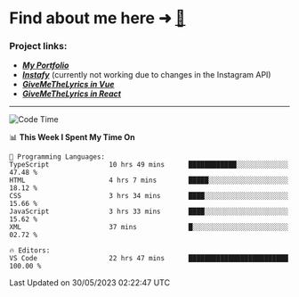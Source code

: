# Find about me here ➜ [🧑](https://pauabella.dev)

### Project links:
- ***[My Portfolio](https://pauabella.dev)***
- ***[Instafy](https://instafy.me)*** (currently not working due to changes in the Instagram API)
- ***[GiveMeTheLyrics in Vue](https://lyrics.pauabella.dev)***
- ***[GiveMeTheLyrics in React](https://pauabella.dev/GiveMeTheLyrics)***

---
<!--START_SECTION:waka-->
![Code Time](http://img.shields.io/badge/Code%20Time-2%2C180%20hrs%2035%20mins-blue)

📊 **This Week I Spent My Time On** 

```text
💬 Programming Languages: 
TypeScript               10 hrs 49 mins      ████████████░░░░░░░░░░░░░   47.48 % 
HTML                     4 hrs 7 mins        █████░░░░░░░░░░░░░░░░░░░░   18.12 % 
CSS                      3 hrs 34 mins       ████░░░░░░░░░░░░░░░░░░░░░   15.66 % 
JavaScript               3 hrs 33 mins       ████░░░░░░░░░░░░░░░░░░░░░   15.62 % 
XML                      37 mins             █░░░░░░░░░░░░░░░░░░░░░░░░   02.72 % 

🔥 Editors: 
VS Code                  22 hrs 47 mins      █████████████████████████   100.00 % 
```


 Last Updated on 30/05/2023 02:22:47 UTC
<!--END_SECTION:waka-->
